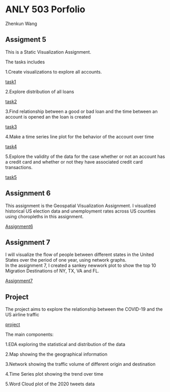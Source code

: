 

# ANLY 503 Porfolio
Zhenkun Wang


## Assigment 5

This is a Static Visualization Assignment.

The tasks includes

1.Create visualizations to explore all accounts.

[task1](task1.html)

2.Explore distribution of all loans

[task2](task2.html)

3.Find relationship between a good or bad loan and the time between an account is opened an the loan is created

[task3](task3.html)

4.Make a time series line plot for the behavior of the account over time

[task4](task4.html)

5.Explore the validity of the data for the case whether or not an account has a credit card and whether or not they have associated credit card transactions.

[task5](task5.jpg)


## Assignment 6 
This assignment is the Geospatial Visualization Assignment.
I visualized historical US election data and unemployment rates across US counties using choropleths in this assignment.

[Assignment6](a6.html)

## Assignment 7
I will visualize the flow of people between different states in the United States over the period of one year, using network graphs.<br>
In the assignment 7, I created a sankey newwork plot to show the top 10 Migration Destinations of NY, TX, VA and FL.<br>

[Assignment7](network.html)

## Project
The project aims to explore the relationship between the COVID-19 and the US airline traffic

[project](final_project.html)

The main components:

1.EDA exploring the statistical and distribution of the data

2.Map showing the the geographical information

3.Network showing the traffic volume of different origin and destination

4.Time Series plot showing the trend over time

5.Word Cloud plot of the 2020 tweets data
